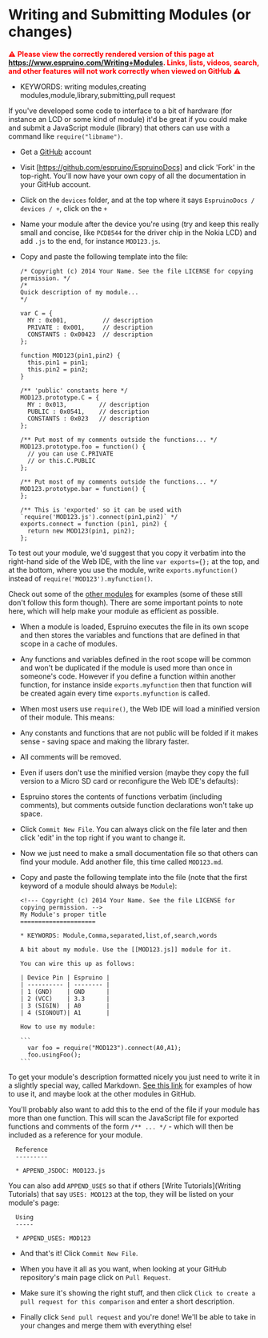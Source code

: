 <!--- Copyright (c) 2013 Gordon Williams, Pur3 Ltd. See the file LICENSE for copying permission. -->
Writing and Submitting Modules (or changes)
=======================================

<span style="color:red">:warning: **Please view the correctly rendered version of this page at https://www.espruino.com/Writing+Modules. Links, lists, videos, search, and other features will not work correctly when viewed on GitHub** :warning:</span>

* KEYWORDS: writing modules,creating modules,module,library,submitting,pull request

If you've developed some code to interface to a bit of hardware (for instance an LCD or some kind of module) 
it'd be great if you could make and submit a JavaScript module (library) that others can use with a command
like `require("libname")`.


* Get a [GitHub](http://github.com) account
* Visit [https://github.com/espruino/EspruinoDocs] and click 'Fork' in the top-right. You'll now have your own copy of all the documentation in your GitHub account.
* Click on the `devices` folder, and at the top where it says `EspruinoDocs / devices / +`, click on the `+`
* Name your module after the device you're using (try and keep this really small and concise, like `PCD8544` for the driver chip in the Nokia LCD) and add `.js` to the end, for instance `MOD123.js`.
* Copy and paste the following template into the file:

      /* Copyright (c) 2014 Your Name. See the file LICENSE for copying permission. */
      /*
      Quick description of my module...
      */

      var C = {
        MY : 0x001,          // description
        PRIVATE : 0x001,     // description
        CONSTANTS : 0x00423  // description
      };

      function MOD123(pin1,pin2) {
        this.pin1 = pin1;
        this.pin2 = pin2;
      }

      /** 'public' constants here */
      MOD123.prototype.C = {
        MY : 0x013,         // description
        PUBLIC : 0x0541,    // description
        CONSTANTS : 0x023   // description
      };

      /** Put most of my comments outside the functions... */
      MOD123.prototype.foo = function() {
        // you can use C.PRIVATE
        // or this.C.PUBLIC
      };

      /** Put most of my comments outside the functions... */
      MOD123.prototype.bar = function() {
      };

      /** This is 'exported' so it can be used with `require('MOD123.js').connect(pin1,pin2)` */
      exports.connect = function (pin1, pin2) {
        return new MOD123(pin1, pin2);
      };

To test out your module, we'd suggest that you copy it verbatim into the right-hand side of the Web IDE, with the line `var exports={};` at the top, and at the bottom, where you use the module, write `exports.myfunction()` instead of `require('MOD123').myfunction()`.

Check out some of the [other modules](http://www.espruino.com/modules) for examples (some of these still don't follow this form though). There are some important points to note here, which will help make your module as efficient as possible.

 * When a module is loaded, Espruino executes the file in its own scope and then stores the variables and functions that are defined in that scope in a cache of modules.

 * Any functions and variables defined in the root scope will be common and won't be duplicated if the module is used more than once in someone's code. However if you define a function within another function, for instance inside `exports.myfunction` then that function will be created again every time `exports.myfunction` is called.

 * When most users use `require()`, the Web IDE will load a minified version of their module. This means:

  * Any constants and functions that are not public will be folded if it makes sense - saving space and making the library faster.

  * All comments will be removed.

 * Even if users don't use the minified version (maybe they copy the full version to a Micro SD card or reconfigure the Web IDE's defaults):

  * Espruino stores the contents of functions verbatim (including comments), but comments outside function declarations won't take up space.

* Click `Commit New File`. You can always click on the file later and then click 'edit' in the top right if you want to change it.

* Now we just need to make a small documentation file so that others can find your module. Add another file, this time called `MOD123.md`.

* Copy and paste the following template into the file (note that the first keyword of a module should always be `Module`):

      <!--- Copyright (c) 2014 Your Name. See the file LICENSE for copying permission. -->
      My Module's proper title
      =====================

      * KEYWORDS: Module,Comma,separated,list,of,search,words

      A bit about my module. Use the [[MOD123.js]] module for it.

      You can wire this up as follows:

      | Device Pin | Espruino |
      | ---------- | -------- |
      | 1 (GND)    | GND      |
      | 2 (VCC)    | 3.3      |
      | 3 (SIGIN)  | A0       |
      | 4 (SIGNOUT)| A1       |

      How to use my module:

      ```
        var foo = require("MOD123").connect(A0,A1);
        foo.usingFoo();
      ```

To get your module's description formatted nicely you just need to write it in a slightly special way, called Markdown. [See this link](https://help.github.com/articles/github-flavored-markdown) for examples of how to use it, and maybe look at the other modules in GitHub.
      
You'll probably also want to add this to the end of the file if your module has more than one function. This will scan the JavaScript file for exported functions and comments of the form `/** ... */` - which will then be included as a reference for your module.

      Reference
      ---------

      * APPEND_JSDOC: MOD123.js

        
You can also add `APPEND_USES` so that if others [Write Tutorials](Writing Tutorials) that say `USES: MOD123` at the top, they will be listed on your module's page:

      Using
      -----
      
      * APPEND_USES: MOD123

* And that's it! Click `Commit New File`.

* When you have it all as you want, when looking at your GitHub repository's main page click on `Pull Request`. 

* Make sure it's showing the right stuff, and then click `Click to create a pull request for this comparison` and enter a short description.

* Finally click `Send pull request` and you're done! We'll be able to take in your changes and merge them with everything else!
